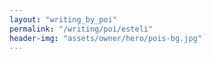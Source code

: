 ```yaml
---
layout: "writing_by_poi"
permalink: "/writing/poi/esteli"
header-img: "assets/owner/hero/pois-bg.jpg"
---
```

